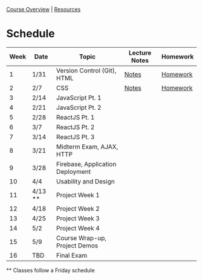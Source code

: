 [Course Overview](index.md) | [Resources](resources.md)

# Schedule

| Week | Date | Topic | Lecture Notes | Homework |
| --- | --- | --- | --- | --- |
| 1 | 1/31 | Version Control (Git), HTML | [Notes](lectures/01.md) | [Homework](homeworks/01.md)
| 2 | 2/7 | CSS | [Notes](lectures/02.md) | [Homework](homeworks/02.md)
| 3 | 2/14 | JavaScript Pt. 1 |
| 4 | 2/21 | JavaScript Pt. 2 |
| 5 | 2/28 | ReactJS Pt. 1 |
| 6 | 3/7 | ReactJS Pt. 2 |
| 7 | 3/14 | ReactJS Pt. 3 |
| 8 | 3/21 | Midterm Exam, AJAX, HTTP |
| 9 | 3/28 | Firebase, Application Deployment |
| 10 | 4/4 | Usability and Design |
| 11 | 4/13 ** | Project Week 1 |
| 12 | 4/18 | Project Week 2 |
| 13 | 4/25 | Project Week 3 |
| 14 | 5/2 | Project Week 4 |
| 15 | 5/9 | Course Wrap-up, Project Demos |
| 16 | TBD | Final Exam

** Classes follow a Friday schedule
